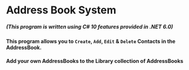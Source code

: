 # Address Book System
##### (This program is written using C# 10 features provided in .NET 6.0)
#### This program allows you to `Create`, `Add`, `Edit` & `Delete` Contacts in the AddressBook.
#### Add your own AddressBooks to the Library collection of AddressBooks

